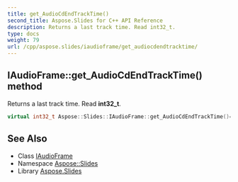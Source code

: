 ```yaml
---
title: get_AudioCdEndTrackTime()
second_title: Aspose.Slides for C++ API Reference
description: Returns a last track time. Read int32_t.
type: docs
weight: 79
url: /cpp/aspose.slides/iaudioframe/get_audiocdendtracktime/
---
```

## IAudioFrame::get_AudioCdEndTrackTime() method


Returns a last track time. Read **int32_t**.

```cpp
virtual int32_t Aspose::Slides::IAudioFrame::get_AudioCdEndTrackTime()=0
```

## See Also

* Class [IAudioFrame](./)
* Namespace [Aspose::Slides](../)
* Library [Aspose.Slides](../../)